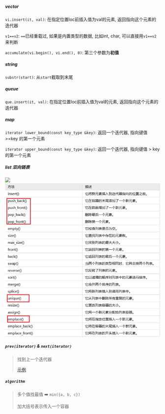 ##### vector
`vi.insert(it, val)`: 在指定位置loc前插入值为val的元素, 返回指向这个元素的迭代器

`v1==v2`: `==`已经重载过, 如果是内置类型的数据, 比如int, char, 可以直接用`v1==v2`来判断

`accumulate(vi.begin(), vi.end(), 0)`: 第三个参数为**初值**


##### string
`substr(start)`: 从`start`截取到末尾


##### queue
`que.insert(it, val)`: 在指定位置loc前插入值为val的元素, 返回指向这个元素的迭代器


##### map
`iterator lower_bound(const key_type &key)`: 返回一个迭代器, 指向键值 >=key 的第一个元素

`iterator upper_bound(const key_type &key)`: 返回一个迭代器, 指向键值 > key 的第一个元素


##### list 双向链表

<img src="https://img2018.cnblogs.com/blog/1169804/201903/1169804-20190310232157215-1540369555.png">

<img src="../appendix/list.png">


##### `prev(iterator)` & `next(iterator)`

> 找到上一个迭代器
> 
> [示例](https://leetcode.cn/problems/design-a-text-editor/solution/lian-biao-mo-ni-pythonjavacgo-by-endless-egw4/)


##### `algorithm`

> 多个值找最值 ➡️ `min({a, b, c})`
>
> 加大括号表示传入一个容器